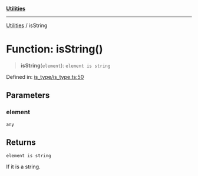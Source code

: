 [**Utilities**](../README.md)

***

[Utilities](../README.md) / isString

# Function: isString()

> **isString**(`element`): `element is string`

Defined in: [is\_type/is\_type.ts:50](https://github.com/noobiept/utilities/blob/786efe35015e1a6c21914057e8b0d5fc10429d8e/source/is_type/is_type.ts#L50)

## Parameters

### element

`any`

## Returns

`element is string`

If it is a string.
